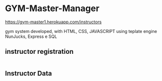 # GYM-Master-Manager
https://gym-master1.herokuapp.com/instructors

gym system developed, with HTML, CSS, JAVASCRIPT 
using teplate engine NunJucks, Express e SQL
<h2>instructor registration</h2>
<img href="https://github.com/BmAlkes/GYM-Master-Manager/blob/master/public/Annotation%202020-06-22%20160158.png?raw=true"/>
<br>
<h2>Instructor Data </h2> 
<img href="https://github.com/BmAlkes/GYM-Master-Manager/blob/master/public/Annotation%202.png?raw=true/>
<br>
           <h2>Instructor List</h2>
           <img href="https://github.com/BmAlkes/GYM-Master-Manager/blob/master/public/Annotation%203.png?raw=true"/>
 
